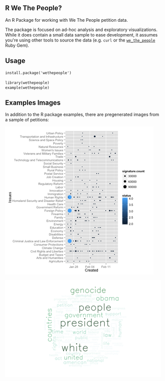 R We The People?
----------------

An R Package for working with We The People petition data.

The package is focused on ad-hoc analysis and exploratory
visualizations. While it does contain a small data sample
to ease development, it assumes you're using other tools to
source the data (e.g. `curl` or the [`we_the_people`](https://github.com/yoni/we_the_people) Ruby Gem).

Usage
-----

    install.package('wethepeople')

    library(wethepeople)
    example(wethepeople)

Examples Images
---------------

In addition to the R package examples, there are pregenerated images from a sample of petitions:

![issues](examples/issues_over_time.png)

![wordcloud](examples/wordcloud.png)
